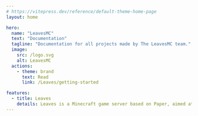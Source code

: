 ```yaml
---
# https://vitepress.dev/reference/default-theme-home-page
layout: home

hero:
  name: "LeavesMC"
  text: "Documentation"
  tagline: "Documentation for all projects made by The LeavesMC team."
  image:
    src: /logo.svg
    alt: LeavesMC
  actions:
    - theme: brand
      text: Read
      link: /Leaves/getting-started

features:
  - title: Leaves
    details: Leaves is a Minecraft game server based on Paper, aimed at repairing broken vanilla properties.
---
```


<style>
  :root {
    --vp-home-hero-name-color: transparent;
    --vp-home-hero-name-background: -webkit-linear-gradient(120deg, #059669, #2dd4bf);

    --vp-c-green-1: #047857;
    --vp-c-green-2: #059669;
    --vp-c-green-3: #10b981;
    --vp-c-green-soft: rgba(167, 243, 208, 0.14);

    --vp-c-brand-1: var(--vp-c-green-1);
    --vp-c-brand-2: var(--vp-c-green-2);
    --vp-c-brand-3: var(--vp-c-green-3);
    --vp-c-brand-soft: var(--vp-c-green-soft);
  }
  .dark {
    --vp-c-green-1: #34d399;
    --vp-c-green-2: #10b981;
    --vp-c-green-3: #059669;
    --vp-c-green-soft: rgba(167, 243, 208, 0.16);
  }
</style>